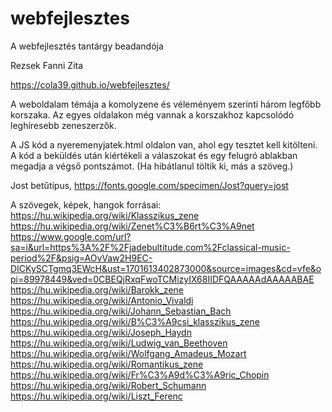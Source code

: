 # webfejlesztes
A webfejlesztés tantárgy beadandója

Rezsek Fanni Zita

https://cola39.github.io/webfejlesztes/

A weboldalam témája a komolyzene és véleményem szerinti három legfőbb korszaka. Az egyes oldalakon még vannak a korszakhoz kapcsolódó leghíresebb zeneszerzők.

A JS kód a nyeremenyjatek.html oldalon van, ahol egy tesztet kell kitölteni. A kód a beküldés után kiértékeli a válaszokat és egy felugró ablakban megadja a végső pontszámot. (Ha hibátlanul töltik ki, más a szöveg.)

Jost betűtípus, https://fonts.google.com/specimen/Jost?query=jost

A szövegek, képek, hangok forrásai:
https://hu.wikipedia.org/wiki/Klasszikus_zene
https://hu.wikipedia.org/wiki/Zenet%C3%B6rt%C3%A9net
https://www.google.com/url?sa=i&url=https%3A%2F%2Fjadebultitude.com%2Fclassical-music-period%2F&psig=AOvVaw2H9EC-DICKySCTgmq3EWcH&ust=1701613402873000&source=images&cd=vfe&opi=89978449&ved=0CBEQjRxqFwoTCMizyIX68IIDFQAAAAAdAAAAABAE
https://hu.wikipedia.org/wiki/Barokk_zene
https://hu.wikipedia.org/wiki/Antonio_Vivaldi
https://hu.wikipedia.org/wiki/Johann_Sebastian_Bach
https://hu.wikipedia.org/wiki/B%C3%A9csi_klasszikus_zene
https://hu.wikipedia.org/wiki/Joseph_Haydn
https://hu.wikipedia.org/wiki/Ludwig_van_Beethoven
https://hu.wikipedia.org/wiki/Wolfgang_Amadeus_Mozart
https://hu.wikipedia.org/wiki/Romantikus_zene
https://hu.wikipedia.org/wiki/Fr%C3%A9d%C3%A9ric_Chopin
https://hu.wikipedia.org/wiki/Robert_Schumann
https://hu.wikipedia.org/wiki/Liszt_Ferenc
